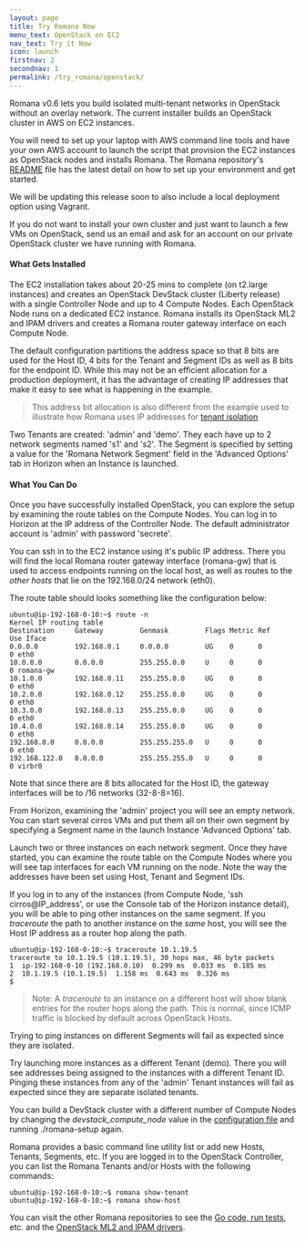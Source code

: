 ```yaml
---
layout: page
title: Try Romana Now
menu_text: OpenStack on EC2
nav_text: Try it Now
icon: launch
firstnav: 2
secondnav: 1
permalink: /try_romana/openstack/
---
```


Romana v0.6 lets you build isolated multi-tenant networks in OpenStack without an overlay network. The current installer builds an OpenStack cluster in AWS on EC2 instances.

You will need to set up your laptop with AWS command line tools and have your own AWS account to launch the script that provision the EC2 instances as OpenStack nodes and installs Romana. The Romana repository's [README]( https://github.com/romana/romana/blob/release-v0.6.1/README.md) file has the latest detail on how to set up your environment and get started. 

We will be updating this release soon to also include a local deployment option using Vagrant.

If you do not want to install your own cluster and just want to launch a few VMs on OpenStack, send us an email and ask for an account on our private OpenStack cluster we have running with Romana. 

#### What Gets Installed

The EC2 installation takes about 20-25 mins to complete (on t2.large instances) and creates an OpenStack DevStack cluster (Liberty release) with a single Controller Node and up to 4 Compute Nodes. Each OpenStack Node runs on a dedicated EC2 instance. Romana installs its OpenStack ML2 and IPAM drivers and creates a Romana router gateway interface on each Compute Node. 

The default configuration partitions the address space so that 8 bits are used for the Host ID, 4 bits for the Tenant and Segment IDs as well as 8 bits for the endpoint ID. While this may not be an efficient allocation for a production deployment, it has the advantage of creating IP addresses that make it easy to see what is happening in the example. 

>  This address bit allocation is also different from the example used to illustrate how Romana uses IP addresses for [tenant isolation](/how/romana_details/#romana-tenant-isolation)

Two Tenants are created: 'admin' and 'demo'. They each have up to 2 network segments named 's1' and 's2'. The Segment is specified by setting a value for the 'Romana Network Segment' field in the 'Advanced Options' tab in Horizon when an Instance is launched. 


#### What You Can Do

Once you have successfully installed OpenStack, you can explore the setup by examining the route tables on the Compute Nodes. You can log in to Horizon at the IP address of the Controller Node. The default administrator account is 'admin' with password 'secrete'. 

You can ssh in to the EC2 instance using it's public IP address. There you will find the local Romana router gateway interface (romana-gw) that is used to access endpoints running on the local host, as well as routes to the *other hosts* that lie on the 192.168.0/24 network (eth0). 

The route table should looks something like the configuration below:

    ubuntu@ip-192-168-0-10:~$ route -n
    Kernel IP routing table
    Destination     Gateway         Genmask         Flags Metric Ref    Use Iface
    0.0.0.0         192.168.0.1     0.0.0.0         UG    0      0        0 eth0
    10.0.0.0        0.0.0.0         255.255.0.0     U     0      0        0 romana-gw
    10.1.0.0        192.168.0.11    255.255.0.0     UG    0      0        0 eth0
    10.2.0.0        192.168.0.12    255.255.0.0     UG    0      0        0 eth0
    10.3.0.0        192.168.0.13    255.255.0.0     UG    0      0        0 eth0
    10.4.0.0        192.168.0.14    255.255.0.0     UG    0      0        0 eth0
    192.168.0.0     0.0.0.0         255.255.255.0   U     0      0        0 eth0
    192.168.122.0   0.0.0.0         255.255.255.0   U     0      0        0 virbr0

Note that since there are 8 bits allocated for the Host ID, the gateway interfaces will be to /16 networks (32-8-8=16). 

From Horizon, examining the 'admin' project you will see an empty network. You can start several cirros VMs and put them all on their own segment by specifying a Segment name in the launch Instance 'Advanced Options' tab.

Launch two or three instances on each network segment. Once they have started, you can examine the route table on the Compute Nodes where you will see tap interfaces for each VM running on the node. Note the way the addresses have been set using Host, Tenant and Segment IDs.

If you log in to any of the instances (from Compute Node, 'ssh cirros@IP_address', or use the Console tab of the Horizon instance detail), you will be able to ping other instances on the same segment. If you *traceroute* the path to another instance on the *same* host, you will see the Host IP address as a router hop along the path. 


    ubuntu@ip-192-168-0-10:~$ traceroute 10.1.19.5
    traceroute to 10.1.19.5 (10.1.19.5), 30 hops max, 46 byte packets
    1  ip-192-168-0-10 (192.168.0.10)  0.299 ms  0.033 ms  0.185 ms
    2  10.1.19.5 (10.1.19.5)  1.158 ms  0.643 ms  0.326 ms
    $

>Note: A *traceroute* to an instance on a different host will show blank entries for the router hops along the path. This is normal, since ICMP traffic is blocked by default across OpenStack Hosts.

Trying to ping instances on different Segments will fail as expected since they are isolated.

Try launching more instances as a different Tenant (demo). There you will see addresses being assigned to the instances with a different Tenant ID. Pinging these instances from any of the 'admin' Tenant instances will fail as expected since they are separate isolated tenants.

You can build a DevStack cluster with a different number of Compute Nodes by changing the *devstack_compute_node* value in the [configuration file](https://github.com/romana/romana/blob/master/romana-install/group_vars/all) and running ./romana-setup again.

Romana provides a basic command line utility list or add new Hosts, Tenants, Segments, etc.  If you are logged in to the OpenStack Controller, you can list the Romana Tenants and/or Hosts with the following commands:

	ubuntu@ip-192-168-0-10:~$ romana show-tenant
	ubuntu@ip-192-168-0-10:~$ romana show-host

You can visit the other Romana repositories to see the [Go code, run tests](https://github.com/romana/core), etc. and the [OpenStack ML2 and IPAM drivers](https://github.com/romana/networking-romana).

